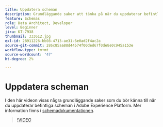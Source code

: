 ```yaml
---
title: Uppdatera scheman
description: Grundläggande saker att tänka på när du uppdaterar befintliga scheman i Adobe Experience Platform.
feature: Schemas
role: Data Architect, Developer
level: Beginner
jira: KT-7938
thumbnail: 333612.jpg
exl-id: 28911226-bb08-4713-ae31-6e0ad2f4ac2a
source-git-commit: 286c85aa88d44574f00ded67f0de8e0c945a153e
workflow-type: tm+mt
source-wordcount: '47'
ht-degree: 2%

---
```


# Uppdatera scheman

I den här videon visas några grundläggande saker som du bör känna till när du uppdaterar befintliga scheman i Adobe Experience Platform. Mer information finns i [schemadokumentationen](https://experienceleague.adobe.com/docs/experience-platform/xdm/home.html?lang=sv).

>[!VIDEO](https://video.tv.adobe.com/v/333612?learn=on&enablevpops)
